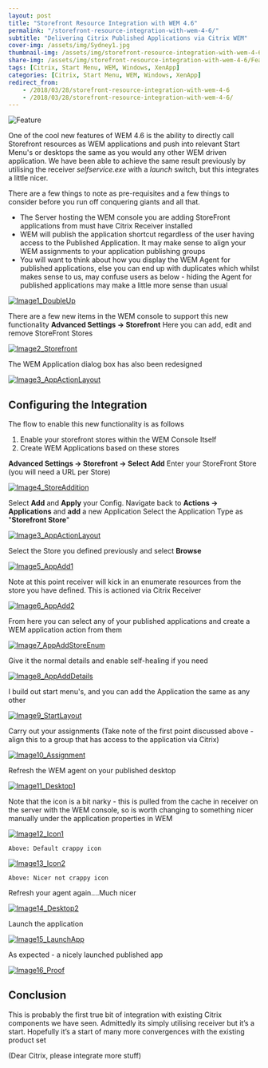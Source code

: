 ```yaml
---
layout: post
title: "Storefront Resource Integration with WEM 4.6"
permalink: "/storefront-resource-integration-with-wem-4-6/"
subtitle: "Delivering Citrix Published Applications via Citrix WEM"
cover-img: /assets/img/Sydney1.jpg
thumbnail-img: /assets/img/storefront-resource-integration-with-wem-4-6/Feature.png
share-img: /assets/img/storefront-resource-integration-with-wem-4-6/Feature.png
tags: [Citrix, Start Menu, WEM, Windows, XenApp]
categories: [Citrix, Start Menu, WEM, Windows, XenApp]
redirect_from: 
    - /2018/03/28/storefront-resource-integration-with-wem-4-6
    - /2018/03/28/storefront-resource-integration-with-wem-4-6/
---
```


![Feature]({{site.baseurl}}/assets/img/storefront-resource-integration-with-wem-4-6/Feature.png)

One of the cool new features of WEM 4.6 is the ability to directly call Storefront resources as WEM applications and push into relevant Start Menu's or desktops the same as you would any other WEM driven application. We have been able to achieve the same result previously by utilising the receiver *selfservice.exe* with a *launch* switch, but this integrates a little nicer.

There are a few things to note as pre-requisites and a few things to consider before you run off conquering giants and all that.

*  The Server hosting the WEM console you are adding StoreFront applications from must have Citrix Receiver installed
*  WEM will publish the application shortcut regardless of the user having access to the Published Application. It may make sense to align your WEM assignments to your application publishing groups
*  You will want to think about how you display the WEM Agent for published applications, else you can end up with duplicates which whilst makes sense to us, may confuse users as below - hiding the Agent for published applications may make a little more sense than usual

[![Image1_DoubleUp]({{site.baseurl}}/assets/img/storefront-resource-integration-with-wem-4-6/Image1_DoubleUp.png)]({{site.baseurl}}/assets/img/storefront-resource-integration-with-wem-4-6/Image1_DoubleUp.png)

There are a few new items in the WEM console to support this new functionality **Advanced Settings -> Storefront** Here you can add, edit and remove StoreFront Stores 

[![Image2_Storefront]({{site.baseurl}}/assets/img/storefront-resource-integration-with-wem-4-6/Image2_Storefront.png)]({{site.baseurl}}/assets/img/storefront-resource-integration-with-wem-4-6/Image2_Storefront.png)

The WEM Application dialog box has also been redesigned 

[![Image3_AppActionLayout]({{site.baseurl}}/assets/img/storefront-resource-integration-with-wem-4-6/Image3_AppActionLayout.png)]({{site.baseurl}}/assets/img/storefront-resource-integration-with-wem-4-6/Image3_AppActionLayout.png)

## Configuring the Integration

The flow to enable this new functionality is as follows

1.  Enable your storefront stores within the WEM Console Itself
2.  Create WEM Applications based on these stores

**Advanced Settings -> Storefront -> Select Add** Enter your StoreFront Store (you will need a URL per Store)

[![Image4_StoreAddition]({{site.baseurl}}/assets/img/storefront-resource-integration-with-wem-4-6/Image4_StoreAddition.png)]({{site.baseurl}}/assets/img/storefront-resource-integration-with-wem-4-6/Image4_StoreAddition.png)

Select **Add** and **Apply** your Config. Navigate back to **Actions -> Applications** and **add** a new Application Select the Application Type as "**Storefront Store**"

[![Image3_AppActionLayout]({{site.baseurl}}/assets/img/storefront-resource-integration-with-wem-4-6/Image3_AppActionLayout.png)]({{site.baseurl}}/assets/img/storefront-resource-integration-with-wem-4-6/Image3_AppActionLayout.png)

Select the Store you defined previously and select **Browse**

[![Image5_AppAdd1]({{site.baseurl}}/assets/img/storefront-resource-integration-with-wem-4-6/Image5_AppAdd1.png)]({{site.baseurl}}/assets/img/storefront-resource-integration-with-wem-4-6/Image5_AppAdd1.png)

Note at this point receiver will kick in an enumerate resources from the store you have defined. This is actioned via Citrix Receiver

[![Image6_AppAdd2]({{site.baseurl}}/assets/img/storefront-resource-integration-with-wem-4-6/Image6_AppAdd2.png)]({{site.baseurl}}/assets/img/storefront-resource-integration-with-wem-4-6/Image6_AppAdd2.png)

From here you can select any of your published applications and create a WEM application action from them

[![Image7_AppAddStoreEnum]({{site.baseurl}}/assets/img/storefront-resource-integration-with-wem-4-6/Image7_AppAddStoreEnum.png)]({{site.baseurl}}/assets/img/storefront-resource-integration-with-wem-4-6/Image7_AppAddStoreEnum.png)

Give it the normal details and enable self-healing if you need

[![Image8_AppAddDetails]({{site.baseurl}}/assets/img/storefront-resource-integration-with-wem-4-6/Image8_AppAddDetails.png)]({{site.baseurl}}/assets/img/storefront-resource-integration-with-wem-4-6/Image8_AppAddDetails.png)

I build out start menu's, and you can add the Application the same as any other

[![Image9_StartLayout]({{site.baseurl}}/assets/img/storefront-resource-integration-with-wem-4-6/Image9_StartLayout.png)]({{site.baseurl}}/assets/img/storefront-resource-integration-with-wem-4-6/Image9_StartLayout.png)

Carry out your assignments (Take note of the first point discussed above - align this to a group that has access to the application via Citrix)

[![Image10_Assignment]({{site.baseurl}}/assets/img/storefront-resource-integration-with-wem-4-6/Image10_Assignment.png)]({{site.baseurl}}/assets/img/storefront-resource-integration-with-wem-4-6/Image10_Assignment.png)

Refresh the WEM agent on your published desktop

[![Image11_Desktop1]({{site.baseurl}}/assets/img/storefront-resource-integration-with-wem-4-6/Image11_Desktop1.png)]({{site.baseurl}}/assets/img/storefront-resource-integration-with-wem-4-6/Image11_Desktop1.png)

Note that the icon is a bit narky - this is pulled from the cache in receiver on the server with the WEM console, so is worth changing to something nicer manually under the application properties in WEM

[![Image12_Icon1]({{site.baseurl}}/assets/img/storefront-resource-integration-with-wem-4-6/Image12_Icon1.png)]({{site.baseurl}}/assets/img/storefront-resource-integration-with-wem-4-6/Image12_Icon1.png)

    Above: Default crappy icon

[![Image13_Icon2]({{site.baseurl}}/assets/img/storefront-resource-integration-with-wem-4-6/Image13_Icon2.png)]({{site.baseurl}}/assets/img/storefront-resource-integration-with-wem-4-6/Image13_Icon2.png)

    Above: Nicer not crappy icon

Refresh your agent again....Much nicer

[![Image14_Desktop2]({{site.baseurl}}/assets/img/storefront-resource-integration-with-wem-4-6/Image14_Desktop2.png)]({{site.baseurl}}/assets/img/storefront-resource-integration-with-wem-4-6/Image14_Desktop2.png)

Launch the application

[![Image15_LaunchApp]({{site.baseurl}}/assets/img/storefront-resource-integration-with-wem-4-6/Image15_LaunchApp.png)]({{site.baseurl}}/assets/img/storefront-resource-integration-with-wem-4-6/Image15_LaunchApp.png)

As expected - a nicely launched published app

[![Image16_Proof]({{site.baseurl}}/assets/img/storefront-resource-integration-with-wem-4-6/Image16_Proof.png)]({{site.baseurl}}/assets/img/storefront-resource-integration-with-wem-4-6/Image16_Proof.png)

## Conclusion

This is probably the first true bit of integration with existing Citrix components we have seen. Admittedly its simply utilising receiver but it’s a start. Hopefully it’s a start of many more convergences with the existing product set

(Dear Citrix, please integrate more stuff)